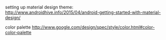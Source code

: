setting up material design theme:
http://www.androidhive.info/2015/04/android-getting-started-with-material-design/

color palette
http://www.google.com/design/spec/style/color.html#color-color-palette




